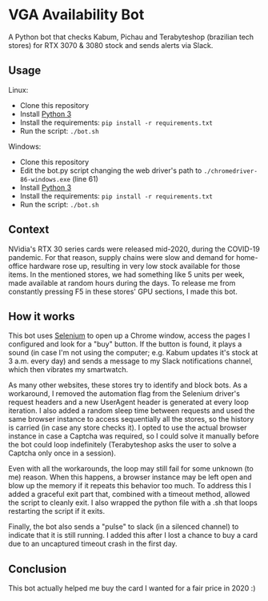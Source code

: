 # VGA Availability Bot
A Python bot that checks Kabum, Pichau and Terabyteshop (brazilian tech stores) for RTX 3070 &amp; 3080 stock and sends alerts via Slack.

## Usage

Linux:
- Clone this repository
- Install [Python 3](https://www.python.org/downloads/)
- Install the requirements: `pip install -r requirements.txt`
- Run the script: `./bot.sh`

Windows:
- Clone this repository
- Edit the bot.py script changing the web driver's path to `./chromedriver-86-windows.exe` (line 61)
- Install [Python 3](https://www.python.org/downloads/)
- Install the requirements: `pip install -r requirements.txt`
- Run the script: `./bot.sh`

## Context

NVidia's RTX 30 series cards were released mid-2020, during the COVID-19 pandemic. 
For that reason, supply chains were slow and demand for home-office hardware rose up, resulting in very low stock available for those items. 
In the mentioned stores, we had something like 5 units per week, made available at random hours during the days.
To release me from constantly pressing F5 in these stores' GPU sections, I made this bot.

## How it works

This bot uses [Selenium](https://www.selenium.dev/) to open up a Chrome window, access the pages I configured and look for a "buy" button. 
If the button is found, it plays a sound (in case I'm not using the computer; e.g. Kabum updates it's stock at 3 a.m. every day) and sends a message to my Slack 
notifications channel, which then vibrates my smartwatch. 

As many other websites, these stores try to identify and block bots. 
As a workaround, I removed the automation flag from the Selenium driver's request headers and a new UserAgent header is generated at every loop iteration.
I also added a random sleep time between requests and used the same browser instance to access sequentially all the stores, so the history is carried
(in case any store checks it). 
I opted to use the actual browser instance in case a Captcha was required, so I could solve it manually before the bot could loop indefinitely 
(Terabyteshop asks the user to solve a Captcha only once in a session).

Even with all the workarounds, the loop may still fail for some unknown (to me) reason. 
When this happens, a browser instance may be left open and blow up the memory if it repeats this behavior too much. 
To address this I added a graceful exit part that, combined with a timeout method, allowed the script to cleanly exit. 
I also wrapped the python file with a .sh that loops restarting the script if it exits. 

Finally, the bot also sends a "pulse" to slack (in a silenced channel) to indicate that it is still running. 
I added this after I lost a chance to buy a card due to an uncaptured timeout crash in the first day.

## Conclusion

This bot actually helped me buy the card I wanted for a fair price in 2020 :)
